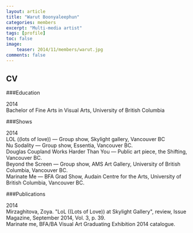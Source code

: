 ```yaml
---
layout: article
title: "Warut Boonyaleephun"
categories: members
excerpt: "Multi-media artist"
tags: [profile]
toc: false
image:
	teaser: 2014/11/members/warut.jpg
comments: false
---
```


## CV

###Education

2014  
Bachelor of Fine Arts in Visual Arts, University of British Columbia  

###Shows

2014  
LOL ((lots of love)) — Group show, Skylight gallery, Vancouver BC  
Nu Sodality — Group show, Essentia, Vancouver BC.  
Douglas Coupland Works Harder Than You — Public art piece, the Shifting, Vancouver BC.  
Beyond the Screen — Group show,  AMS Art Gallery, University of British Columbia, Vancouver BC.  
Marinate Me — BFA Grad Show, Audain Centre for the Arts, University of British Columbia, Vancouver BC.  

###Publications

2014  
Mirzaghitova, Zoya. "LoL ((Lots of Love)) at Skylight Gallery", review, Issue Magazine, September 2014, Vol. 3, p. 39.  
Marinate me, BFA/BA Visual Art Graduating Exhibition 2014 catalogue.  
